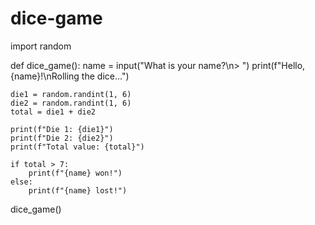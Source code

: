 # dice-game
import random

def dice_game():
    name = input("What is your name?\n> ")
    print(f"Hello, {name}!\nRolling the dice...")

    die1 = random.randint(1, 6)
    die2 = random.randint(1, 6)
    total = die1 + die2

    print(f"Die 1: {die1}")
    print(f"Die 2: {die2}")
    print(f"Total value: {total}")

    if total > 7:
        print(f"{name} won!")
    else:
        print(f"{name} lost!")

dice_game()
